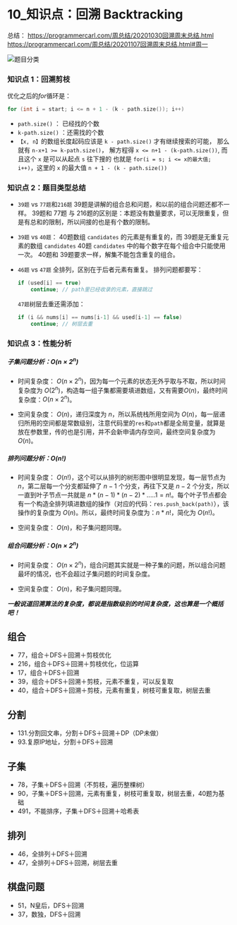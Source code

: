 # 10_知识点：回溯 Backtracking

总结：
https://programmercarl.com/周总结/20201030回溯周末总结.html
https://programmercarl.com/周总结/20201107回溯周末总结.html#周一


![题目分类](https://code-thinking-1253855093.file.myqcloud.com/pics/20210219192050666.png)

### 知识点 1：回溯剪枝

优化之后的$for$循环是：
```cpp
for (int i = start; i <= n + 1 - (k - path.size()); i++)
```

- `path.size()` ： 已经找的个数
- `k-path.size()` ：还需找的个数
- `【x, n】`的数组长度起码应该是 `k - path.size()` 才有继续搜索的可能， 那么就有 `n-x+1 >= k-path.size()`， 解方程得 `x <= n+1 - (k-path.size())`, 而且这个 `x` 是可以从起点 `s` 往下搜的 也就是 `for(i = s; i <= x的最大值; i++)`，这里的 `x` 的最大值 `n + 1 - (k - path.size())`

### 知识点 2：题目类型总结

- `39题` vs `77题`和`216题`
  39题是讲解的组合总和问题，和以前的组合问题还都不一样。
  39题和 77题 与 216题的区别是：本题没有数量要求，可以无限重复，但是有总和的限制，所以间接的也是有个数的限制。

- `39题` vs `40题`：
  40题数组 `candidates` 的元素是有重复的，而 39题是无重复元素的数组 `candidates`
  40题 `candidates` 中的每个数字在每个组合中只能使用一次。
  40题和 39题要求一样，解集不能包含重复的组合。

- `46题` vs `47题`
  全排列，区别在于后者元素有重复。
  排列问题都要写：
  ```cpp
  if (used[i] == true)
      continue; // path里已经收录的元素，直接跳过
  ```
  `47题`树层去重还需添加：
  ```cpp
  if (i && nums[i] == nums[i-1] && used[i-1] == false)
      continue; // 树层去重
  ```

### 知识点 3：性能分析

##### 子集问题分析：$O(n × 2^n)$

- 时间复杂度：  $O(n × 2^n)$，因为每一个元素的状态无外乎取与不取，所以时间复杂度为 $O(2^n)$，构造每一组子集都需要填进数组，又有需要$O(n)$，最终时间复杂度：$O(n × 2^n)$。

- 空间复杂度：  $O(n)$，递归深度为 $n$，所以系统栈所用空间为 $O(n)$，每一层递归所用的空间都是常数级别，注意代码里的`res`和`path`都是全局变量，就算是放在参数里，传的也是引用，并不会新申请内存空间，最终空间复杂度为 $O(n)$。


##### 排列问题分析：$O(n!)$

- 时间复杂度：  $O(n!)$，这个可以从排列的树形图中很明显发现，每一层节点为$n$，第二层每一个分支都延伸了 $n-1$ 个分支，再往下又是 $n-2$ 个分支，所以一直到叶子节点一共就是 $n * (n-1) * (n-2) * ..... 1 = n!$。每个叶子节点都会有一个构造全排列填进数组的操作（对应的代码：`res.push_back(path)`），该操作的复杂度为 $O(n)$。所以，最终时间复杂度为：$n * n!$，简化为 $O(n!)$。

- 空间复杂度：  $O(n)$，和子集问题同理。

##### 组合问题分析：$O(n × 2^n)$

- 时间复杂度：  $O(n × 2^n)$，组合问题其实就是一种子集的问题，所以组合问题最坏的情况，也不会超过子集问题的时间复杂度。

- 空间复杂度：  $O(n)$，和子集问题同理。


***一般说道回溯算法的复杂度，都说是指数级别的时间复杂度，这也算是一个概括吧！***

## 组合

- 77，组合＋DFS＋回溯＋剪枝优化
- 216，组合＋DFS＋回溯＋剪枝优化，位运算
- 17，组合＋DFS＋回溯
- 39，组合＋DFS＋回溯＋剪枝，元素不重复，可以反复取
- 40，组合＋DFS＋回溯＋剪枝，元素有重复，树枝可重复取，树层去重

## 分割

- 131.分割回文串，分割＋DFS＋回溯＋DP（DP未做）
- 93.复原IP地址，分割＋DFS＋回溯

## 子集

- 78，子集＋DFS＋回溯（不剪枝，遍历整棵树）
- 90，子集＋DFS＋回溯，元素有重复，树枝可重复取，树层去重，40题为基础
- 491，不能排序，子集＋DFS＋回溯＋哈希表

## 排列

- 46，全排列＋DFS＋回溯
- 47，全排列＋DFS＋回溯，树层去重

## 棋盘问题

- 51，N皇后，DFS＋回溯
- 37，数独，DFS＋回溯
